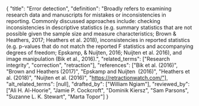 {
    "title": "Error detection",
    "definition": "Broadly refers to examining research data and manuscripts for mistakes or inconsistencies in reporting. Commonly discussed approaches include: checking inconsistencies in descriptive statistics (e.g. summary statistics that are not possible given the sample size and measure characteristics; Brown & Heathers, 2017; Heathers et al. 2018), inconsistencies in reported statistics (e.g. p-values that do not match the reported F statistics and accompanying degrees of freedom; Epskamp, & Nuijten, 2016; Nuijten et al. 2016), and image manipulation (Bik et al., 2016).",
    "related_terms": ["Research integrity", "correction", "retraction"],
    "references": ["Bik et al. (2016)", "Brown and Heathers (2017)", "Epskamp and Nuijten  (2016)", "Heathers et al. (2018)", "Nuijten et al. (2016)", "https://retractionwatch.com/"],
    "alt_related_terms": [null],
    "drafted_by": ["William Ngiam"],
    "reviewed_by": ["Ali H. Al-Hoorie", "Jamie P. Cockcroft", "Dominik Kiersz", "Sam Parsons", "Suzanne L. K. Stewart", "Marta Topor"]
  }
